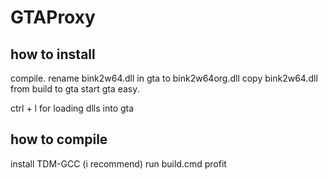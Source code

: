 # GTAProxy

## how to install
compile.
rename bink2w64.dll in gta to bink2w64org.dll
copy bink2w64.dll from build to gta
start gta
easy.

ctrl + l for loading dlls into gta

## how to compile
install TDM-GCC (i recommend)
run build.cmd
profit

